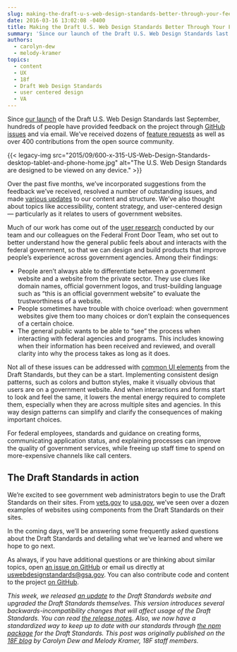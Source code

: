 ```yaml
---
slug: making-the-draft-u-s-web-design-standards-better-through-your-feedback
date: 2016-03-16 13:02:08 -0400
title: Making the Draft U.S. Web Design Standards Better Through Your Feedback
summary: 'Since our launch of the Draft U.S. Web Design Standards last September, hundreds of people have provided feedback on the project through GitHub issues and via email. We’ve received dozens of feature requests as well as over 400 contributions from the open source community.'
authors:
  - carolyn-dew
  - melody-kramer
topics:
  - content
  - UX
  - 18f
  - Draft Web Design Standards
  - user centered design
  - VA
---
```


Since [our launch](https://18f.gsa.gov/2015/09/28/web-design-standards/) of the Draft U.S. Web Design Standards last September, hundreds of people have provided feedback on the project through [GitHub issues](https://github.com/18F/web-design-standards/issues) and via email. We’ve received dozens of [feature requests](https://github.com/18F/web-design-standards/issues?q=is%3Aopen+is%3Aissue+label%3A%22feature+request%22) as well as over 400 contributions from the open source community.

{{< legacy-img src="2015/09/600-x-315-US-Web-Design-Standards-desktop-tablet-and-phone-home.jpg" alt="The U.S. Web Design Standards are designed to be viewed on any device." >}}

Over the past five months, we’ve incorporated suggestions from the feedback we’ve received, resolved a number of outstanding issues, and made [various updates](https://github.com/18F/web-design-standards/releases/tag/v0.8.3) to our content and structure. We’ve also thought about topics like accessibility, content strategy, and user-centered design — particularly as it relates to users of government websites.

Much of our work has come out of the [user research](https://github.com/18F/web-design-standards/releases/tag/v0.8.3) conducted by our team and our colleagues on the Federal Front Door Team, who set out to better understand how the general public feels about and interacts with the federal government, so that we can design and build products that improve people’s experience across government agencies. Among their findings:

  * People aren’t always able to differentiate between a government website and a website from the private sector. They use clues like domain names, official government logos, and trust-building language such as “this is an official government website” to evaluate the trustworthiness of a website.
  * People sometimes have trouble with choice overload: when government websites give them too many choices or don’t explain the consequences of a certain choice.
  * The general public wants to be able to “see” the process when interacting with federal agencies and programs. This includes knowing when their information has been received and reviewed, and overall clarity into why the process takes as long as it does.

Not all of these issues can be addressed with [common UI elements](https://playbook.cio.gov/designstandards/) from the Draft Standards, but they can be a start. Implementing consistent design patterns, such as colors and button styles, make it visually obvious that users are on a government website. And when interactions and forms start to look and feel the same, it lowers the mental energy required to complete them, especially when they are across multiple sites and agencies. In this way design patterns can simplify and clarify the consequences of making important choices.

For federal employees, standards and guidance on creating forms, communicating application status, and explaining processes can improve the quality of government services, while freeing up staff time to spend on more-expensive channels like call centers.

## The Draft Standards in action

We’re excited to see government web administrators begin to use the Draft Standards on their sites. From [vets.gov](https://www.vets.gov/) to [usa.gov](https://www.usa.gov/), we’ve seen over a dozen examples of websites using components from the Draft Standards on their sites.

In the coming days, we’ll be answering some frequently asked questions about the Draft Standards and detailing what we’ve learned and where we hope to go next.

As always, if you have additional questions or are thinking about similar topics, open [an issue on GitHub](https://github.com/18F/web-design-standards/issues) or email us directly at <uswebdesignstandards@gsa.gov>. You can also contribute code and content to the project [on GitHub](https://github.com/18F/web-design-standards).

_This week, we released [an update](https://github.com/18F/web-design-standards/releases/tag/v0.9.0) to the Draft Standards website and upgraded the Draft Standards themselves. This version introduces several backwards-incompatibility changes that will affect usage of the Draft Standards. You can read [the release notes](https://github.com/18F/web-design-standards/releases/tag/v0.9.0). Also, we now have a standardized way to keep up to date with our standards through [the npm package](https://www.npmjs.com/package/uswds) for the Draft Standards._
_This post was originally published on the [18F blog](https://18f.gsa.gov/blog/) by Carolyn Dew and Melody Kramer, 18F staff members._
